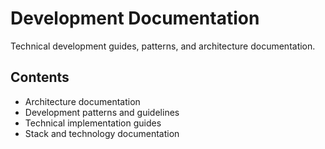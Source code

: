 # Development Documentation

Technical development guides, patterns, and architecture documentation.

## Contents

- Architecture documentation
- Development patterns and guidelines
- Technical implementation guides
- Stack and technology documentation